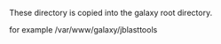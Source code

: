 These directory is copied into the galaxy root directory.

for example /var/www/galaxy/jblasttools


